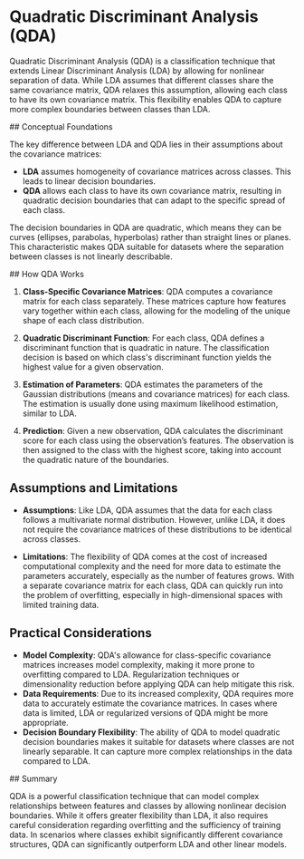 # Quadratic Discriminant Analysis (QDA)

Quadratic Discriminant Analysis (QDA) is a classification technique that extends Linear Discriminant 
Analysis (LDA) by allowing for nonlinear separation of data. 
While LDA assumes that different classes share the same covariance matrix, 
QDA relaxes this assumption, allowing each class to have its own covariance matrix. 
This flexibility enables QDA to capture more complex boundaries between classes than LDA.

## Conceptual Foundations

The key difference between LDA and QDA lies in their assumptions about the covariance matrices:

- **LDA** assumes homogeneity of covariance matrices across classes. This leads to linear decision boundaries.
- **QDA** allows each class to have its own covariance matrix, resulting in quadratic decision boundaries that can adapt to the specific spread of each class.

The decision boundaries in QDA are quadratic, which means they can be curves (ellipses, parabolas, hyperbolas) rather than straight lines or planes. This characteristic makes QDA suitable for datasets where the separation between classes is not linearly describable.

## How QDA Works

1. **Class-Specific Covariance Matrices**: QDA computes a covariance matrix for each class separately. These matrices capture how features vary together within each class, allowing for the modeling of the unique shape of each class distribution.

2. **Quadratic Discriminant Function**: For each class, QDA defines a discriminant function that is quadratic in nature. The classification decision is based on which class's discriminant function yields the highest value for a given observation.

3. **Estimation of Parameters**: QDA estimates the parameters of the Gaussian distributions (means and covariance matrices) for each class. The estimation is usually done using maximum likelihood estimation, similar to LDA.

4. **Prediction**: Given a new observation, QDA calculates the discriminant score for each class using the observation’s features. The observation is then assigned to the class with the highest score, taking into account the quadratic nature of the boundaries.

## Assumptions and Limitations

- **Assumptions**: Like LDA, QDA assumes that the data for each class follows a multivariate normal distribution. However, unlike LDA, it does not require the covariance matrices of these distributions to be identical across classes.

- **Limitations**: The flexibility of QDA comes at the cost of increased computational complexity and the need for more data to estimate the parameters accurately, especially as the number of features grows. With a separate covariance matrix for each class, QDA can quickly run into the problem of overfitting, especially in high-dimensional spaces with limited training data.

## Practical Considerations

- **Model Complexity**: QDA's allowance for class-specific covariance matrices increases model complexity, making it more prone to overfitting compared to LDA. Regularization techniques or dimensionality reduction before applying QDA can help mitigate this risk.
- **Data Requirements**: Due to its increased complexity, QDA requires more data to accurately estimate the covariance matrices. In cases where data is limited, LDA or regularized versions of QDA might be more appropriate.
- **Decision Boundary Flexibility**: The ability of QDA to model quadratic decision boundaries makes it suitable for datasets where classes are not linearly separable. It can capture more complex relationships in the data compared to LDA.

## Summary

QDA is a powerful classification technique that can model complex relationships between features and classes by allowing nonlinear 
decision boundaries. While it offers greater flexibility than LDA, it also requires careful consideration regarding overfitting and 
the sufficiency of training data. In scenarios where classes exhibit significantly different covariance structures, 
QDA can significantly outperform LDA and other linear models.